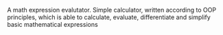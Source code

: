 A math expression evalutator.
Simple calculator, written according to OOP principles, which is able to calculate, evaluate, differentiate and simplify basic mathematical expressions
